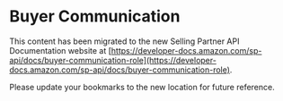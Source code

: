 Buyer Communication
=============================

This content has been migrated to the new Selling Partner API Documentation website at [https://developer-docs.amazon.com/sp-api/docs/buyer-communication-role](https://developer-docs.amazon.com/sp-api/docs/buyer-communication-role).

Please update your bookmarks to the new location for future reference.